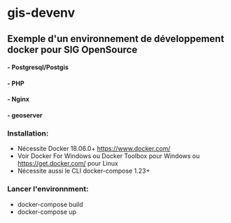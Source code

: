 # gis-devenv

## Exemple d'un environnement de développement docker pour SIG OpenSource

#### - Postgresql/Postgis
#### - PHP
#### - Nginx
#### - geoserver

### Installation:
- Nécessite Docker 18.06.0+ https://www.docker.com/ 
- Voir Docker For Windows ou Docker Toolbox pour Windows ou https://get.docker.com/ pour Linux
- Nécessite aussi le CLI docker-compose 1.23+

### Lancer l'environnment:
- docker-compose build
- docker-compose up
